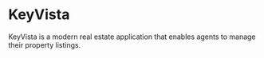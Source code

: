 # KeyVista
KeyVista is a modern real estate application that enables agents to manage their property listings.
